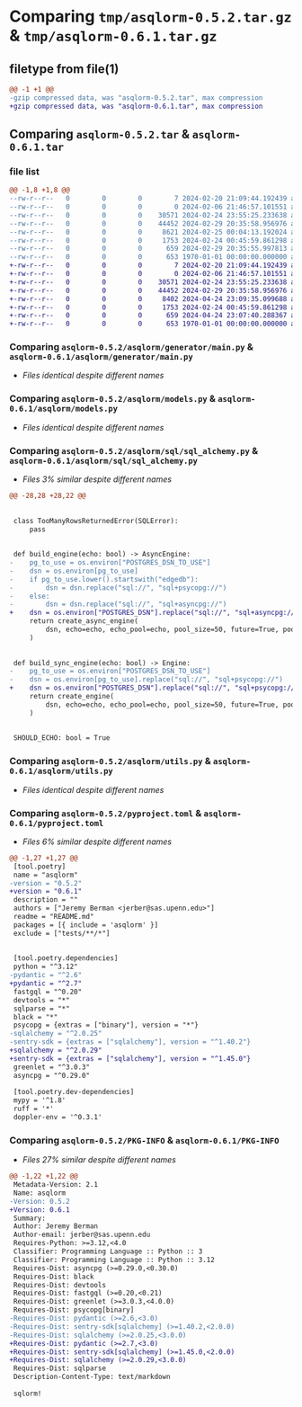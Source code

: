 # Comparing `tmp/asqlorm-0.5.2.tar.gz` & `tmp/asqlorm-0.6.1.tar.gz`

## filetype from file(1)

```diff
@@ -1 +1 @@
-gzip compressed data, was "asqlorm-0.5.2.tar", max compression
+gzip compressed data, was "asqlorm-0.6.1.tar", max compression
```

## Comparing `asqlorm-0.5.2.tar` & `asqlorm-0.6.1.tar`

### file list

```diff
@@ -1,8 +1,8 @@
--rw-r--r--   0        0        0        7 2024-02-20 21:09:44.192439 asqlorm-0.5.2/README.md
--rw-r--r--   0        0        0        0 2024-02-06 21:46:57.101551 asqlorm-0.5.2/asqlorm/__init__.py
--rw-r--r--   0        0        0    30571 2024-02-24 23:55:25.233638 asqlorm-0.5.2/asqlorm/generator/main.py
--rw-r--r--   0        0        0    44452 2024-02-29 20:35:58.956976 asqlorm-0.5.2/asqlorm/models.py
--rw-r--r--   0        0        0     8621 2024-02-25 00:04:13.192024 asqlorm-0.5.2/asqlorm/sql/sql_alchemy.py
--rw-r--r--   0        0        0     1753 2024-02-24 00:45:59.861298 asqlorm-0.5.2/asqlorm/utils.py
--rw-r--r--   0        0        0      659 2024-02-29 20:35:55.997813 asqlorm-0.5.2/pyproject.toml
--rw-r--r--   0        0        0      653 1970-01-01 00:00:00.000000 asqlorm-0.5.2/PKG-INFO
+-rw-r--r--   0        0        0        7 2024-02-20 21:09:44.192439 asqlorm-0.6.1/README.md
+-rw-r--r--   0        0        0        0 2024-02-06 21:46:57.101551 asqlorm-0.6.1/asqlorm/__init__.py
+-rw-r--r--   0        0        0    30571 2024-02-24 23:55:25.233638 asqlorm-0.6.1/asqlorm/generator/main.py
+-rw-r--r--   0        0        0    44452 2024-02-29 20:35:58.956976 asqlorm-0.6.1/asqlorm/models.py
+-rw-r--r--   0        0        0     8402 2024-04-24 23:09:35.099688 asqlorm-0.6.1/asqlorm/sql/sql_alchemy.py
+-rw-r--r--   0        0        0     1753 2024-02-24 00:45:59.861298 asqlorm-0.6.1/asqlorm/utils.py
+-rw-r--r--   0        0        0      659 2024-04-24 23:07:40.288367 asqlorm-0.6.1/pyproject.toml
+-rw-r--r--   0        0        0      653 1970-01-01 00:00:00.000000 asqlorm-0.6.1/PKG-INFO
```

### Comparing `asqlorm-0.5.2/asqlorm/generator/main.py` & `asqlorm-0.6.1/asqlorm/generator/main.py`

 * *Files identical despite different names*

### Comparing `asqlorm-0.5.2/asqlorm/models.py` & `asqlorm-0.6.1/asqlorm/models.py`

 * *Files identical despite different names*

### Comparing `asqlorm-0.5.2/asqlorm/sql/sql_alchemy.py` & `asqlorm-0.6.1/asqlorm/sql/sql_alchemy.py`

 * *Files 3% similar despite different names*

```diff
@@ -28,28 +28,22 @@
 
 
 class TooManyRowsReturnedError(SQLError):
     pass
 
 
 def build_engine(echo: bool) -> AsyncEngine:
-    pg_to_use = os.environ["POSTGRES_DSN_TO_USE"]
-    dsn = os.environ[pg_to_use]
-    if pg_to_use.lower().startswith("edgedb"):
-        dsn = dsn.replace("sql://", "sql+psycopg://")
-    else:
-        dsn = dsn.replace("sql://", "sql+asyncpg://")
+    dsn = os.environ["POSTGRES_DSN"].replace("sql://", "sql+asyncpg://")
     return create_async_engine(
         dsn, echo=echo, echo_pool=echo, pool_size=50, future=True, pool_recycle=300
     )
 
 
 def build_sync_engine(echo: bool) -> Engine:
-    pg_to_use = os.environ["POSTGRES_DSN_TO_USE"]
-    dsn = os.environ[pg_to_use].replace("sql://", "sql+psycopg://")
+    dsn = os.environ["POSTGRES_DSN"].replace("sql://", "sql+psycopg://")
     return create_engine(
         dsn, echo=echo, echo_pool=echo, pool_size=50, future=True, pool_recycle=300
     )
 
 
 SHOULD_ECHO: bool = True
```

### Comparing `asqlorm-0.5.2/asqlorm/utils.py` & `asqlorm-0.6.1/asqlorm/utils.py`

 * *Files identical despite different names*

### Comparing `asqlorm-0.5.2/pyproject.toml` & `asqlorm-0.6.1/pyproject.toml`

 * *Files 6% similar despite different names*

```diff
@@ -1,27 +1,27 @@
 [tool.poetry]
 name = "asqlorm"
-version = "0.5.2"
+version = "0.6.1"
 description = ""
 authors = ["Jeremy Berman <jerber@sas.upenn.edu>"]
 readme = "README.md"
 packages = [{ include = 'asqlorm' }]
 exclude = ["tests/**/*"]
 
 
 [tool.poetry.dependencies]
 python = "^3.12"
-pydantic = "^2.6"
+pydantic = "^2.7"
 fastgql = "^0.20"
 devtools = "*"
 sqlparse = "*"
 black = "*"
 psycopg = {extras = ["binary"], version = "*"}
-sqlalchemy = "^2.0.25"
-sentry-sdk = {extras = ["sqlalchemy"], version = "^1.40.2"}
+sqlalchemy = "^2.0.29"
+sentry-sdk = {extras = ["sqlalchemy"], version = "^1.45.0"}
 greenlet = "^3.0.3"
 asyncpg = "^0.29.0"
 
 [tool.poetry.dev-dependencies]
 mypy = '^1.8'
 ruff = '*'
 doppler-env = '^0.3.1'
```

### Comparing `asqlorm-0.5.2/PKG-INFO` & `asqlorm-0.6.1/PKG-INFO`

 * *Files 27% similar despite different names*

```diff
@@ -1,22 +1,22 @@
 Metadata-Version: 2.1
 Name: asqlorm
-Version: 0.5.2
+Version: 0.6.1
 Summary: 
 Author: Jeremy Berman
 Author-email: jerber@sas.upenn.edu
 Requires-Python: >=3.12,<4.0
 Classifier: Programming Language :: Python :: 3
 Classifier: Programming Language :: Python :: 3.12
 Requires-Dist: asyncpg (>=0.29.0,<0.30.0)
 Requires-Dist: black
 Requires-Dist: devtools
 Requires-Dist: fastgql (>=0.20,<0.21)
 Requires-Dist: greenlet (>=3.0.3,<4.0.0)
 Requires-Dist: psycopg[binary]
-Requires-Dist: pydantic (>=2.6,<3.0)
-Requires-Dist: sentry-sdk[sqlalchemy] (>=1.40.2,<2.0.0)
-Requires-Dist: sqlalchemy (>=2.0.25,<3.0.0)
+Requires-Dist: pydantic (>=2.7,<3.0)
+Requires-Dist: sentry-sdk[sqlalchemy] (>=1.45.0,<2.0.0)
+Requires-Dist: sqlalchemy (>=2.0.29,<3.0.0)
 Requires-Dist: sqlparse
 Description-Content-Type: text/markdown
 
 sqlorm!
```

